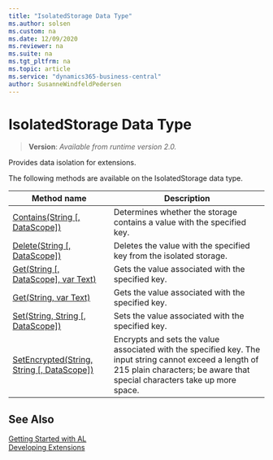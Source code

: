 ```yaml
---
title: "IsolatedStorage Data Type"
ms.author: solsen
ms.custom: na
ms.date: 12/09/2020
ms.reviewer: na
ms.suite: na
ms.tgt_pltfrm: na
ms.topic: article
ms.service: "dynamics365-business-central"
author: SusanneWindfeldPedersen
---
```

[//]: # (START>DO_NOT_EDIT)
[//]: # (IMPORTANT:Do not edit any of the content between here and the END>DO_NOT_EDIT.)
[//]: # (Any modifications should be made in the .xml files in the ModernDev repo.)
# IsolatedStorage Data Type
> **Version**: _Available from runtime version 2.0._

Provides data isolation for extensions.


The following methods are available on the IsolatedStorage data type.


|Method name|Description|
|-----------|-----------|
|[Contains(String [, DataScope])](isolatedstorage-contains-method.md)|Determines whether the storage contains a value with the specified key.|
|[Delete(String [, DataScope])](isolatedstorage-delete-method.md)|Deletes the value with the specified key from the isolated storage.|
|[Get(String [, DataScope], var Text)](isolatedstorage-get-string-datascope-text-method.md)|Gets the value associated with the specified key.|
|[Get(String, var Text)](isolatedstorage-get-string-text-method.md)|Gets the value associated with the specified key.|
|[Set(String, String [, DataScope])](isolatedstorage-set-method.md)|Sets the value associated with the specified key.|
|[SetEncrypted(String, String [, DataScope])](isolatedstorage-setencrypted-method.md)|Encrypts and sets the value associated with the specified key. The input string cannot exceed a length of 215 plain characters; be aware that special characters take up more space.|


[//]: # (IMPORTANT: END>DO_NOT_EDIT)
## See Also  
[Getting Started with AL](../../devenv-get-started.md)  
[Developing Extensions](../../devenv-dev-overview.md)  